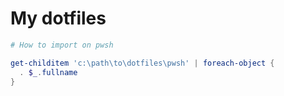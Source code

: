 # My dotfiles


```powershell
# How to import on pwsh

get-childitem 'c:\path\to\dotfiles\pwsh' | foreach-object { 
  . $_.fullname 
}
```